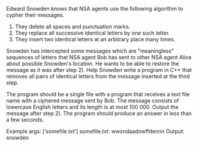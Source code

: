 Edward Snowden knows that NSA agents use the following algorithm to cypher their messages.

1) They delete all spaces and punctuation marks.
2) They replace all successive identical letters by one such letter.
3) They insert two identical letters at an arbitrary place many times.

Snowden has intercepted some messages which are "meaningless" sequences of letters that NSA agent Bob has sent to other NSA agent Alice about possible Snowden's location. He wants to be able to restore the message as it was after step 2). Help Snowden write a program in C++ that removes all pairs of identical letters from the message inserted at the third step.

The program should be a single file with a program that receives a text file name with a ciphered message sent by Bob. The message consists of lowercase English letters and its length is at most 100 000. Output the message after step 2). The program should produce an answer in less than a few seconds.

Example
args: [‘somefile.txt’]
somefile.txt: wwsndaadowffdennn	
Output: snowden
